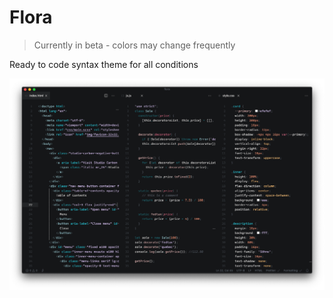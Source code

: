 # Flora

> Currently in beta - colors may change frequently

Ready to code syntax theme for all conditions

![Preview](https://github.com/mmerle/flora/blob/main/assets/example.png)
